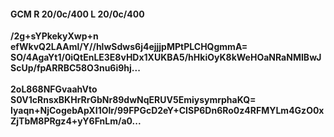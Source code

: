 #### GCM R 20/0c/400 L 20/0c/400
**/2g+sYPkekyXwp+n**<br/>**efWkvQ2LAAml/Y//hlwSdws6j4ejjjpMPtPLCHQgmmA=**<br/>**SO/4AgaYt1/0iQtEnLE3E8vHDx1XUKBA5/hHkiOyK8kWeHOaNRaNMIBwJScUp/fpARRBC58O3nu6i9hj...**<br/><br/>
**2oL868NFGvaahVto**<br/>**S0V1cRnsxBKHrRrGbNr89dwNqERUV5EmiysymrphaKQ=**<br/>**Iyaqn+NjCogebApXI1Olr/99FPGcD2eY+CISP6Dn6Ro0z4RFMYLm4GzO0xZjTbM8PRgz4+yY6FnLm/a0...**